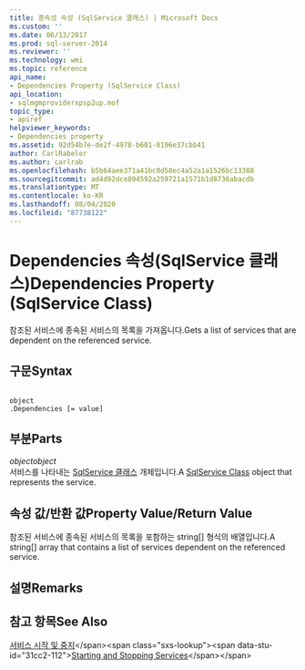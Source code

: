 ```yaml
---
title: 종속성 속성 (SqlService 클래스) | Microsoft Docs
ms.custom: ''
ms.date: 06/13/2017
ms.prod: sql-server-2014
ms.reviewer: ''
ms.technology: wmi
ms.topic: reference
api_name:
- Dependencies Property (SqlService Class)
api_location:
- sqlmgmproviderxpsp2up.mof
topic_type:
- apiref
helpviewer_keywords:
- Dependencies property
ms.assetid: 92d54b7e-de2f-4978-b601-0196e37cbb41
author: CarlRabeler
ms.author: carlrab
ms.openlocfilehash: b5b64aee371a41bc0d58ec4a52a1a1526bc13388
ms.sourcegitcommit: ad4d92dce894592a259721a1571b1d8736abacdb
ms.translationtype: MT
ms.contentlocale: ko-KR
ms.lasthandoff: 08/04/2020
ms.locfileid: "87738122"
---
```

# <a name="dependencies-property-sqlservice-class"></a><span data-ttu-id="31cc2-102">Dependencies 속성(SqlService 클래스)</span><span class="sxs-lookup"><span data-stu-id="31cc2-102">Dependencies Property (SqlService Class)</span></span>
  <span data-ttu-id="31cc2-103">참조된 서비스에 종속된 서비스의 목록을 가져옵니다.</span><span class="sxs-lookup"><span data-stu-id="31cc2-103">Gets a list of services that are dependent on the referenced service.</span></span>  
  
## <a name="syntax"></a><span data-ttu-id="31cc2-104">구문</span><span class="sxs-lookup"><span data-stu-id="31cc2-104">Syntax</span></span>  
  
```  
  
object  
.Dependencies [= value]  
```  
  
## <a name="parts"></a><span data-ttu-id="31cc2-105">부분</span><span class="sxs-lookup"><span data-stu-id="31cc2-105">Parts</span></span>  
 <span data-ttu-id="31cc2-106">*object*</span><span class="sxs-lookup"><span data-stu-id="31cc2-106">*object*</span></span>  
 <span data-ttu-id="31cc2-107">서비스를 나타내는 [SqlService 클래스](sqlservice-class.md) 개체입니다.</span><span class="sxs-lookup"><span data-stu-id="31cc2-107">A [SqlService Class](sqlservice-class.md) object that represents the service.</span></span>  
  
## <a name="property-valuereturn-value"></a><span data-ttu-id="31cc2-108">속성 값/반환 값</span><span class="sxs-lookup"><span data-stu-id="31cc2-108">Property Value/Return Value</span></span>  
 <span data-ttu-id="31cc2-109">참조된 서비스에 종속된 서비스의 목록을 포함하는 string[] 형식의 배열입니다.</span><span class="sxs-lookup"><span data-stu-id="31cc2-109">A string[] array that contains a list of services dependent on the referenced service.</span></span>  
  
## <a name="remarks"></a><span data-ttu-id="31cc2-110">설명</span><span class="sxs-lookup"><span data-stu-id="31cc2-110">Remarks</span></span>  
  
## <a name="see-also"></a><span data-ttu-id="31cc2-111">참고 항목</span><span class="sxs-lookup"><span data-stu-id="31cc2-111">See Also</span></span>  
 <span data-ttu-id="31cc2-112">[서비스 시작 및 중지](https://technet.microsoft.com/library/ms174886\(v=sql.105\).aspx)</span><span class="sxs-lookup"><span data-stu-id="31cc2-112">[Starting and Stopping Services](https://technet.microsoft.com/library/ms174886\(v=sql.105\).aspx)</span></span>  
  
  
